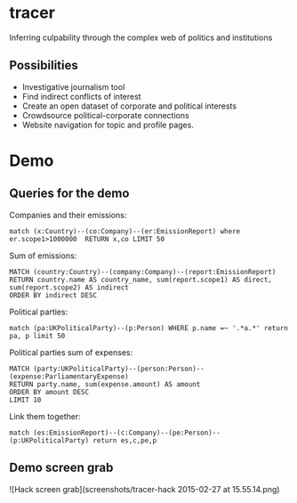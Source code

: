 # tracer

Inferring culpability through the complex web of politics and institutions

## Possibilities

- Investigative journalism tool
- Find indirect conflicts of interest
- Create an open dataset of corporate and political interests
- Crowdsource political-corporate connections
- Website navigation for topic and profile pages.  

# Demo
## Queries for the demo

Companies and their emissions:

    match (x:Country)--(co:Company)--(er:EmissionReport) where er.scope1>1000000  RETURN x,co LIMIT 50

Sum of emissions:

    MATCH (country:Country)--(company:Company)--(report:EmissionReport)
    RETURN country.name AS country_name, sum(report.scope1) AS direct, sum(report.scope2) AS indirect
    ORDER BY indirect DESC

Political parties:

    match (pa:UKPoliticalParty)--(p:Person) WHERE p.name =~ '.*a.*' return pa, p limit 50

Political parties sum of expenses:

    MATCH (party:UKPoliticalParty)--(person:Person)--(expense:ParliamentaryExpense)
    RETURN party.name, sum(expense.amount) AS amount
    ORDER BY amount DESC
    LIMIT 10

Link them together:

    match (es:EmissionReport)--(c:Company)--(pe:Person)--(p:UKPoliticalParty) return es,c,pe,p


## Demo screen grab

![Hack screen grab](screenshots/tracer-hack 2015-02-27 at 15.55.14.png)



